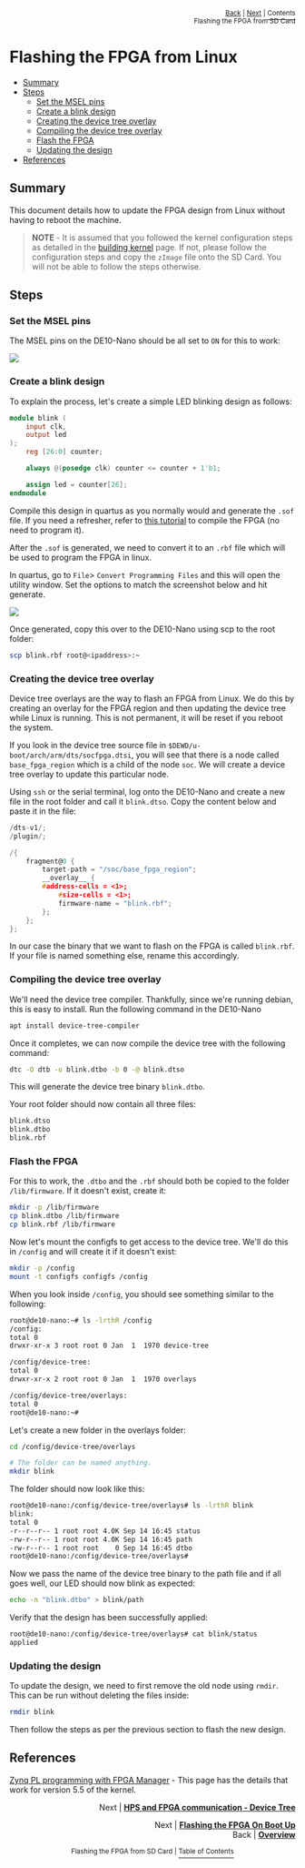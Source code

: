 <p align="right"><sup><a href="../README.md#flashing-the-fpga-from-sd-card">Back</a> | <a href="Flash-FPGA-On-Boot-Up.md">Next</a> | </sup><a href="../README.md#flashing-the-fpga-from-sd-card"><sup>Contents</sup></a>
<br/>
<sup>Flashing the FPGA from SD Card</sup></p>

# Flashing the FPGA from Linux

<!-- START doctoc generated TOC please keep comment here to allow auto update -->
<!-- DON'T EDIT THIS SECTION, INSTEAD RE-RUN doctoc TO UPDATE -->

- [Summary](#summary)
- [Steps](#steps)
  - [Set the MSEL pins](#set-the-msel-pins)
  - [Create a blink design](#create-a-blink-design)
  - [Creating the device tree overlay](#creating-the-device-tree-overlay)
  - [Compiling the device tree overlay](#compiling-the-device-tree-overlay)
  - [Flash the FPGA](#flash-the-fpga)
  - [Updating the design](#updating-the-design)
- [References](#references)

<!-- END doctoc generated TOC please keep comment here to allow auto update -->

## Summary

This document details how to update the FPGA design from Linux without having to reboot the machine.

> **NOTE** - It is assumed that you followed the kernel configuration steps as detailed in the [building kernel](building_kernel.md) page. If not, please follow the configuration steps and copy the `zImage` file onto the SD Card. You will not be able to follow the steps otherwise.

## Steps

### Set the MSEL pins

The MSEL pins on the DE10-Nano should be all set to `ON` for this to work:

![](images/msel_pins.png)

### Create a blink design

To explain the process, let's create a simple LED blinking design as follows:

```verilog
module blink (
    input clk,
    output led
);
    reg [26:0] counter;

    always @(posedge clk) counter <= counter + 1'b1;

    assign led = counter[26];
endmodule
```

Compile this design in quartus as you normally would and generate the `.sof` file. If you need a refresher, refer to [this tutorial](https://software.intel.com/content/www/us/en/develop/articles/how-to-program-your-first-fpga-device.html) to compile the FPGA (no need to program it).

After the `.sof` is generated, we need to convert it to an `.rbf` file which will be used to program the FPGA in linux.

In quartus, go to `File`> `Convert Programming Files` and this will open the utility window. Set the options to match the screenshot below and hit generate.

![](images/generate_rbf.png)

Once generated, copy this over to the DE10-Nano using scp to the root folder:

```bash
scp blink.rbf root@<ipaddress>:~
```

### Creating the device tree overlay

Device tree overlays are the way to flash an FPGA from Linux. We do this by creating an overlay for the FPGA region and then updating the device tree while Linux is running. This is not permanent, it will be reset if you reboot the system.

If you look in the device tree source file in `$DEWD/u-boot/arch/arm/dts/socfpga.dtsi`, you will see that there is a node called `base_fpga_region` which is a child of the node `soc`. We will create a device tree overlay to update this particular node.

Using `ssh` or the serial terminal, log onto the DE10-Nano and create a new file in the root folder and call it `blink.dtso`. Copy the content below and paste it in the file:

```c
/dts-v1/;
/plugin/;

/{
	fragment@0 {
    	target-path = "/soc/base_fpga_region";
        __overlay__ {
	    #address-cells = <1>;
            #size-cells = <1>;
            firmware-name = "blink.rbf";
        };
    };
};

```

In our case the binary that we want to flash on the FPGA is called `blink.rbf`. If your file is named something else, rename this accordingly.

### Compiling the device tree overlay

We'll need the device tree compiler. Thankfully, since we're running debian, this is easy to install. Run the following command in the DE10-Nano

```bash
apt install device-tree-compiler
```

Once it completes, we can now compile the device tree with the following command:

```bash
dtc -O dtb -o blink.dtbo -b 0 -@ blink.dtso
```

This will generate the device tree binary `blink.dtbo`.

Your root folder should now contain all three files:

```bash
blink.dtso
blink.dtbo
blink.rbf
```

### Flash the FPGA

For this to work, the `.dtbo` and the `.rbf` should both be copied to the folder `/lib/firmware`. If it doesn't exist, create it:

```bash
mkdir -p /lib/firmware
cp blink.dtbo /lib/firmware
cp blink.rbf /lib/firmware
```

Now let's mount the configfs to get access to the device tree. We'll do this in `/config` and will create it if it doesn't exist:

```bash
mkdir -p /config
mount -t configfs configfs /config
```

When you look inside `/config`, you should see something similar to the following:

```bash
root@de10-nano:~# ls -lrthR /config
/config:
total 0
drwxr-xr-x 3 root root 0 Jan  1  1970 device-tree

/config/device-tree:
total 0
drwxr-xr-x 2 root root 0 Jan  1  1970 overlays

/config/device-tree/overlays:
total 0
root@de10-nano:~#
```

Let's create a new folder in the overlays folder:

```bash
cd /config/device-tree/overlays

# The folder can be named anything.
mkdir blink
```

The folder should now look like this:

```bash
root@de10-nano:/config/device-tree/overlays# ls -lrthR blink
blink:
total 0
-r--r--r-- 1 root root 4.0K Sep 14 16:45 status
-rw-r--r-- 1 root root 4.0K Sep 14 16:45 path
-rw-r--r-- 1 root root    0 Sep 14 16:45 dtbo
root@de10-nano:/config/device-tree/overlays#
```

Now we pass the name of the device tree binary to the path file and if all goes well, our LED should now blink as expected:

```bash
echo -n "blink.dtbo" > blink/path
```

Verify that the design has been successfully applied:

```bash
root@de10-nano:/config/device-tree/overlays# cat blink/status
applied
```

### Updating the design

To update the design, we need to first remove the old node using `rmdir`. This can be run without deleting the files inside:

```bash
rmdir blink
```

Then follow the steps as per the previous section to flash the new design.

## References

[Zynq PL programming with FPGA Manager](https://xilinx-wiki.atlassian.net/wiki/spaces/A/pages/18841645/Solution+Zynq+PL+Programming+With+FPGA+Manager) - This page has the details that work for version 5.5 of the kernel.

<p align="right">Next | <b><a href="Configuring-the-Device-Tree.md">HPS and FPGA communication - Device Tree</a></b>
<br/>
<p align="right">Next | <b><a href="Flash-FPGA-On-Boot-Up.md">Flashing the FPGA On Boot Up</a></b>
<br/>
Back | <b><a href="../README.md#flashing-the-fpga-from-sd-card">Overview</a></p>
</b><p align="center"><sup>Flashing the FPGA from SD Card | </sup><a href="../README.md#flashing-the-fpga-from-sd-card"><sup>Table of Contents</sup></a></p>
